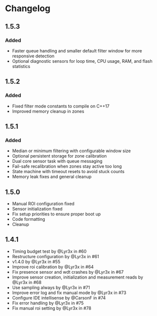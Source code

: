 # Changelog

## 1.5.3
### Added
- Faster queue handling and smaller default filter window for more responsive detection
- Optional diagnostic sensors for loop time, CPU usage, RAM, and flash statistics

## 1.5.2
### Added
- Fixed filter mode constants to compile on C++17
- Improved memory cleanup in zones

## 1.5.1
### Added
- Median or minimum filtering with configurable window size
- Optional persistent storage for zone calibration
- Dual core sensor task with queue messaging
- Fail-safe recalibration when zones stay active too long
- State machine with timeout resets to avoid stuck counts
- Memory leak fixes and general cleanup
## 1.5.0

- Manual ROI configuration fixed
- Sensor initialization fixed
- Fix setup priorities to ensure proper boot up
- Code formatting
- Cleanup

## 1.4.1

- Timing budget test by @Lyr3x in #60
- Restructure configuration by @Lyr3x in #61
- v1.4.0 by @Lyr3x in #55
- Improve roi calibration by @Lyr3x in #64
- Fix presence sensor and wdt crashes by @Lyr3x in #67
- Improve sensor creation, initialization and measurement reads by @Lyr3x in #68
- Use sampling always by @Lyr3x in #71
- Improve error log and fix manual mode by @Lyr3x in #73
- Configure IDE intellisense by @CarsonF in #74
- Fix error handling by @Lyr3x in #75
- Fix manual roi setting by @Lyr3x in #78
